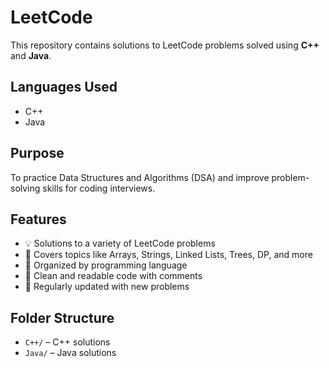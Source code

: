 # LeetCode

This repository contains solutions to LeetCode problems solved using **C++** and **Java**.

## Languages Used
- C++
- Java

## Purpose
To practice Data Structures and Algorithms (DSA) and improve problem-solving skills for coding interviews.

## Features
- 💡 Solutions to a variety of LeetCode problems
- 🧠 Covers topics like Arrays, Strings, Linked Lists, Trees, DP, and more
- 📁 Organized by programming language
- 📝 Clean and readable code with comments
- 🚀 Regularly updated with new problems

## Folder Structure
- `C++/` – C++ solutions
- `Java/` – Java solutions
